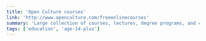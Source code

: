 ```yaml
---
title: 'Open Culture courses'
link: 'http://www.openculture.com/freeonlinecourses'
summary: 'Large collection of courses, lectures, degree programs, and certifications.'
tags: ['education', 'age-14-plus']
---
```

